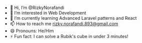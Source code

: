 - 👋 Hi, I’m @RizkyNorafandi
- 👀 I’m interested in Web Development
- 🌱 I’m currently learning Advanced Laravel patterns and React 
- 📫 How to reach me rizky.norafandi.893@gmail.com
- 😄 Pronouns: He/Him
- ⚡ Fun fact: I can solve a Rubik's cube in under 3 minutes!

<!---
RizkyNorafandi/RizkyNorafandi is a ✨ special ✨ repository because its `README.md` (this file) appears on your GitHub profile.
You can click the Preview link to take a look at your changes.
--->
